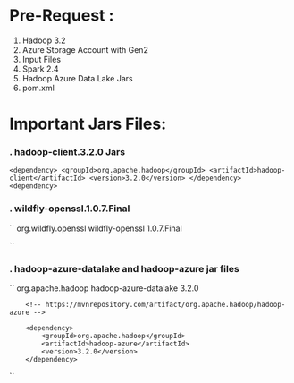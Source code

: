 # Pre-Request :
1. Hadoop 3.2
2. Azure Storage Account with Gen2 
3. Input Files
4. Spark 2.4
5. Hadoop Azure Data Lake Jars
6. pom.xml

# Important Jars Files:

### . hadoop-client.3.2.0 Jars

``
    <dependency>
            <groupId>org.apache.hadoop</groupId>
            <artifactId>hadoop-client</artifactId>
            <version>3.2.0</version>
        </dependency>
        <dependency>
``

### . wildfly-openssl.1.0.7.Final


``
        <dependency>
            <groupId>org.wildfly.openssl</groupId>
            <artifactId>wildfly-openssl</artifactId>
            <version>1.0.7.Final</version>
        </dependency>

``


### . hadoop-azure-datalake and hadoop-azure jar files 
``
 <dependency>
            <groupId>org.apache.hadoop</groupId>
            <artifactId>hadoop-azure-datalake</artifactId>
            <version>3.2.0</version>
        </dependency>

        <!-- https://mvnrepository.com/artifact/org.apache.hadoop/hadoop-azure -->

        <dependency>
            <groupId>org.apache.hadoop</groupId>
            <artifactId>hadoop-azure</artifactId>
            <version>3.2.0</version>
        </dependency>
``
